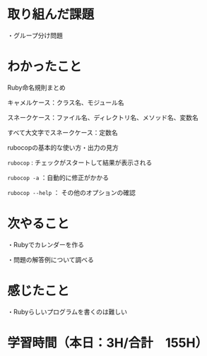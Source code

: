 # 取り組んだ課題

・グループ分け問題

# わかったこと

Ruby命名規則まとめ

キャメルケース：クラス名、モジュール名

スネークケース：ファイル名、ディレクトリ名、メソッド名、変数名

すべて大文字でスネークケース：定数名

rubocopの基本的な使い方・出力の見方

`rubocop` : チェックがスタートして結果が表示される

`rubocop -a` ：自動的に修正がかかる

`rubocop --help` ： その他のオプションの確認

# 次やること
・Rubyでカレンダーを作る

・問題の解答例について調べる

# 感じたこと
・Rubyらしいプログラムを書くのは難しい

# 学習時間（本日：3H/合計　155H）
